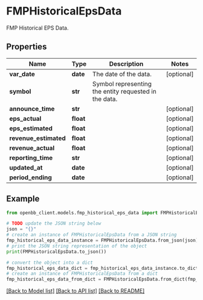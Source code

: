 # FMPHistoricalEpsData

FMP Historical EPS Data.

## Properties

Name | Type | Description | Notes
------------ | ------------- | ------------- | -------------
**var_date** | **date** | The date of the data. | [optional] 
**symbol** | **str** | Symbol representing the entity requested in the data. | 
**announce_time** | **str** |  | [optional] 
**eps_actual** | **float** |  | [optional] 
**eps_estimated** | **float** |  | [optional] 
**revenue_estimated** | **float** |  | [optional] 
**revenue_actual** | **float** |  | [optional] 
**reporting_time** | **str** |  | [optional] 
**updated_at** | **date** |  | [optional] 
**period_ending** | **date** |  | [optional] 

## Example

```python
from openbb_client.models.fmp_historical_eps_data import FMPHistoricalEpsData

# TODO update the JSON string below
json = "{}"
# create an instance of FMPHistoricalEpsData from a JSON string
fmp_historical_eps_data_instance = FMPHistoricalEpsData.from_json(json)
# print the JSON string representation of the object
print(FMPHistoricalEpsData.to_json())

# convert the object into a dict
fmp_historical_eps_data_dict = fmp_historical_eps_data_instance.to_dict()
# create an instance of FMPHistoricalEpsData from a dict
fmp_historical_eps_data_from_dict = FMPHistoricalEpsData.from_dict(fmp_historical_eps_data_dict)
```
[[Back to Model list]](../README.md#documentation-for-models) [[Back to API list]](../README.md#documentation-for-api-endpoints) [[Back to README]](../README.md)


